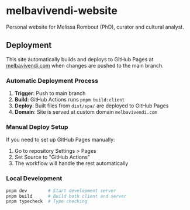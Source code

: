# melbavivendi-website

Personal website for Melissa Rombout (PhD), curator and cultural analyst.

## Deployment

This site automatically builds and deploys to GitHub Pages at [melbavivendi.com](https://melbavivendi.com) when changes are pushed to the main branch.

### Automatic Deployment Process

1. **Trigger**: Push to main branch
2. **Build**: GitHub Actions runs `pnpm build:client` 
3. **Deploy**: Built files from `dist/spa/` are deployed to GitHub Pages
4. **Domain**: Site is served at custom domain `melbavivendi.com`

### Manual Deploy Setup

If you need to set up GitHub Pages manually:

1. Go to repository Settings > Pages
2. Set Source to "GitHub Actions"
3. The workflow will handle the rest automatically

### Local Development

```bash
pnpm dev        # Start development server
pnpm build      # Build both client and server
pnpm typecheck  # Type checking
```